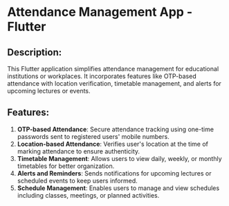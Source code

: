 # Attendance Management App - Flutter

## Description:
This Flutter application simplifies attendance management for educational institutions or workplaces. It incorporates features like OTP-based attendance with location verification, timetable management, and alerts for upcoming lectures or events.

## Features:
1. **OTP-based Attendance**: Secure attendance tracking using one-time passwords sent to registered users' mobile numbers.
2. **Location-based Attendance**: Verifies user's location at the time of marking attendance to ensure authenticity.
3. **Timetable Management**: Allows users to view daily, weekly, or monthly timetables for better organization.
4. **Alerts and Reminders**: Sends notifications for upcoming lectures or scheduled events to keep users informed.
5. **Schedule Management**: Enables users to manage and view schedules including classes, meetings, or planned activities.


